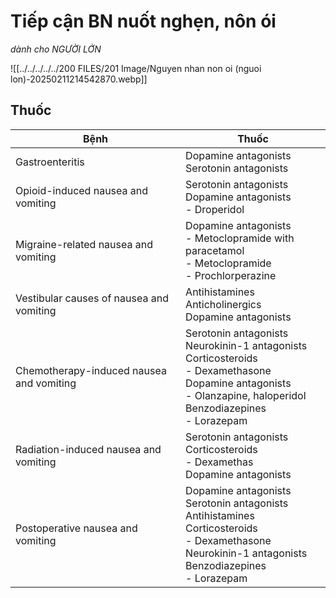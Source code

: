 # Tiếp cận BN nuốt nghẹn, nôn ói
*dành cho NGƯỜI LỚN*

![[../../../../../200 FILES/201 Image/Nguyen nhan non oi (nguoi lon)-20250211214542870.webp]]

## Thuốc
| Bệnh                                     | Thuốc                                                                                                                                                                          |
| ---------------------------------------- | ------------------------------------------------------------------------------------------------------------------------------------------------------------------------------ |
| Gastroenteritis                          | Dopamine antagonists<br>Serotonin antagonists                                                                                                                                  |
| Opioid-induced nausea and vomiting       | Serotonin antagonists<br>Dopamine antagonists<br>- Droperidol                                                                                                                  |
| Migraine-related nausea and vomiting     | Dopamine antagonists<br>- Metoclopramide with paracetamol<br>- Metoclopramide<br>- Prochlorperazine                                                                            |
| Vestibular causes of nausea and vomiting | Antihistamines<br>Anticholinergics<br>Dopamine antagonists                                                                                                                     |
| Chemotherapy-induced nausea and vomiting | Serotonin antagonists<br>Neurokinin-1 antagonists<br>Corticosteroids<br>- Dexamethasone<br>Dopamine antagonists<br>- Olanzapine, haloperidol<br>Benzodiazepines<br>- Lorazepam |
| Radiation-induced nausea and vomiting    | Serotonin antagonists<br>Corticosteroids<br>- Dexamethas<br>Dopamine antagonists                                                                                               |
| Postoperative nausea and vomiting        | Dopamine antagonists<br>Serotonin antagonists<br>Antihistamines<br>Corticosteroids<br>- Dexamethasone<br>Neurokinin-1 antagonists<br>Benzodiazepines<br>- Lorazepam            |
